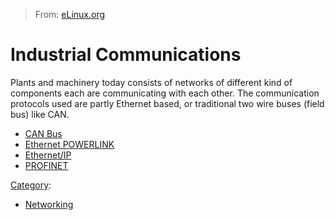 > From: [eLinux.org](http://eLinux.org/Industrial_Communications "http://eLinux.org/Industrial_Communications")


# Industrial Communications



Plants and machinery today consists of networks of different kind of
components each are communicating with each other. The communication
protocols used are partly Ethernet based, or traditional two wire buses
(field bus) like CAN.

-   [CAN Bus](http://eLinux.org/CAN_Bus "CAN Bus")
-   [Ethernet
    POWERLINK](http://eLinux.org/index.php?title=Ethernet_POWERLINK&action=edit&redlink=1 "Ethernet POWERLINK (page does not exist)")
-   [Ethernet/IP](http://eLinux.org/index.php?title=Ethernet/IP&action=edit&redlink=1 "Ethernet/IP (page does not exist)")
-   [PROFINET](http://eLinux.org/index.php?title=PROFINET&action=edit&redlink=1 "PROFINET (page does not exist)")


[Category](http://eLinux.org/Special:Categories "Special:Categories"):

-   [Networking](http://eLinux.org/Category:Networking "Category:Networking")

